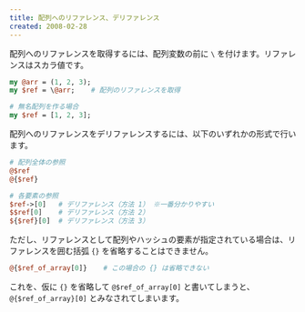 ```yaml
---
title: 配列へのリファレンス、デリファレンス
created: 2008-02-28
---
```


配列へのリファレンスを取得するには、配列変数の前に `\` を付けます。リファレンスはスカラ値です。

```perl
my @arr = (1, 2, 3);
my $ref = \@arr;    # 配列のリファレンスを取得

# 無名配列を作る場合
my $ref = [1, 2, 3];
```

配列へのリファレンスをデリファレンスするには、以下のいずれかの形式で行います。

```perl
# 配列全体の参照
@$ref
@{$ref}

# 各要素の参照
$ref->[0]   # デリファレンス（方法 1） ※一番分かりやすい
$$ref[0]    # デリファレンス（方法 2）
${$ref}[0]  # デリファレンス（方法 3）
```

ただし、リファレンスとして配列やハッシュの要素が指定されている場合は、リファレンスを囲む括弧 `{}` を省略することはできません。

```perl
@{$ref_of_array[0]}    # この場合の {} は省略できない
```

これを、仮に `{}` を省略して `@$ref_of_array[0]` と書いてしまうと、`@{$ref_of_array}[0]` とみなされてしまいます。

